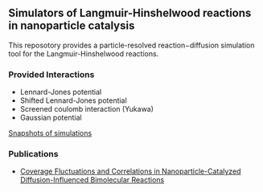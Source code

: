 ## Simulators of Langmuir-Hinshelwood reactions in nanoparticle catalysis
This reposotory provides a particle-resolved reaction−diffusion simulation tool for the Langmuir-Hinshelwood reactions.

### Provided Interactions
- Lennard-Jones potential
- Shifted Lennard-Jones potential
- Screened coulomb interaction (Yukawa)
- Gaussian potential

[Snapshots of simulations](https://i.imgur.com/HiwMRF8.png)

### Publications
- [Coverage Fluctuations and Correlations in Nanoparticle-Catalyzed Diffusion-Influenced Bimolecular Reactions](https://pubs.acs.org/doi/full/10.1021/acs.jpcc.0c06898) 
